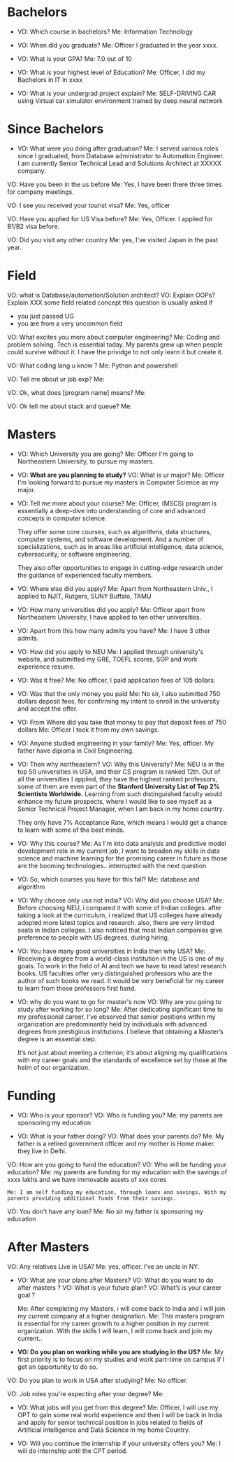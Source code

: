 # Bachelors
- VO: Which course in bachelors?
    Me: Information Technology
    
- VO: When did you graduate?
    Me: Officer I graduated in the year xxxx. 
    
- VO: What is your GPA?
    Me: 7.0 out of 10
    
- VO: What is your highest level of Education?
    Me: Officer, I did my Bachelors in IT in xxxx
    
- VO: What is your undergrad project explain?
    Me: SELF-DRIVING CAR using Virtual car simulator environment trained by deep neural network


# Since Bachelors
- VO: What were you doing after graduation?
    Me: I served various roles since I graduated, from Database administrator to Automation Engineer. I am currently Senior Technical Lead and Solutions Architect at XXXXX company.
    

VO: Have you been in the us before
    Me: Yes, I have been there three times for company meetings.

VO: I see you received your tourist visa?
    Me: Yes, officer

VO: Have you applied for US Visa before?
    Me: Yes, Officer. I applied for B1/B2 visa before.

VO: Did you visit any other country
    Me: yes, I've visited Japan in the past year.

# Field
VO: what is Database/automation/Solution architect?
VO: Explain OOPs? Explain XXX some field related concept
this question is usually asked if
- you just passed UG
- you are from a very uncommon field

VO: What excites you more about computer engineering?
    Me: Coding and problem solving. Tech is essential today. My parents grew up when people could survive without it. I have the prividge to not only learn it but create it.

VO: What coding lang u know ?
    Me: Python and powershell

VO: Tell me about ur job exp?
    Me: 

VO: Ok, what does [program name] means?
    Me: 

VO: Ok tell me about stack and queue?
    Me: 


# Masters
- VO: Which University you are going?
    Me: Officer I'm going to Northeastern University, to pursue my masters.
    

- VO: **What are you planning to study?**
    VO: What is ur major?
    Me: Officer I'm looking forward to pursue my masters in Computer Science as my major.
    

- VO: Tell me more about your course?
    Me: Officer, (MSCS) program is essentially a deep-dive into understanding of core and advanced concepts in computer science.
    
    They offer some core courses, such as algorithms, data structures, computer systems, and software development. And a number of specializations, such as in areas like artificial intelligence, data science, cybersecurity, or software engineering.
    
    They also offer opportunities to engage in cutting-edge research under the guidance of experienced faculty members.
    

- VO: Where else did you apply?
    Me: Apart from Northeastern Univ., I applied to NJIT, Rutgers, SUNY Buffalo, TAMU
    

- VO: How many universities did you apply?
    Me: Officer apart from Northeastern University, I have applied to ten other universities.
    

- VO: Apart from this how many admits you have?
    Me: I have 3 other admits.
    

- VO: How did you apply to NEU
    Me: I applied through university's website, and submitted my GRE, TOEFL scores, SOP and work experience resume. 
    

- VO: Was it free?
    Me: No officer, I paid application fees of 105 dollars.
    
- VO: Was that the only money you paid
    Me: No sir, I also submitted 750 dollars deposit fees, for confirming my intent to enroll in the university and accept the offer.
    
- VO: From Where did you take that money to pay that deposit fees of 750 dollars
    Me: Officer I took it from my own savings.
    

- VO: Anyone studied engineering in your family?
    Me: Yes, officer. My father have diploma in Civil Engineering.
    

- VO: Then why northeastern?
    VO: Why this University?
    Me: NEU is in the top 50 universities in USA, and their CS program is ranked 12th. Out of all the universities I applied, they have the highest ranked professors, some of them are even part of the **Stanford University List of Top 2% Scientists Worldwide.** Learning from such distinguished faculty would enhance my future prospects, where I would like to see myself as a Senior Technical Project Manager, when I am back in my home country.
    
    They only have 7% Acceptance Rate, which means I would get a chance to learn with some of the best minds.
    

- VO: Why this course?
    Me: As I'm into data analysis and predictive model development role in my current job, I want to broaden my skills in data science and machine learning for the promising career in future as those are the booming technologies.. interrupted with the next question
    

- VO: So, which courses you have for this fall?
    Me: database and algorithm
    

- VO: Why choose only usa not india? 
    VO: Why did you choose USA?
    Me: Before choosing NEU, i compared it with some of Indian colleges.
    after taking a look at the curriculum, i realized that US colleges have already adopted more latest topics and research.
    also, there are very limited seats in Indian colleges.
    I also noticed that most Indian companies give preference to people with US degrees, during hiring.

- VO: You have many good universities in India then why USA?
    Me: Receiving a degree from a world-class institution in the US is one of my goals. To work in the field of AI and tech we have to read latest research books. US faculties offer very distinguished professors who are the author of such books we read. It would be very beneficial for my career to learn from those professors first hand. 
    

- VO: why do you want to go for master's now
    VO: Why are you going to study after working for so long?
    Me: After dedicating significant time to my professional career, I’ve observed that senior positions within my organization are predominantly held by individuals with advanced degrees from prestigious institutions. I believe that obtaining a Master’s degree is an essential step. 
    
    It’s not just about meeting a criterion; it’s about aligning my qualifications with my career goals and the standards of excellence set by those at the helm of our organization.


# Funding
- VO: Who is your sponsor? VO: Who is funding you?
    Me: my parents are sponsoring my education

- VO: What is your father doing? VO: What does your parents do?
    Me: My father is a retired government officer and my mother is Home maker. they live in Delhi.
    

VO: How are you going to fund the education?
VO: Who will be funding your education?
    Me: my parents are funding for my education with the savings of xxxx lakhs and we have immovable assets of  xxx cores

    Me: I am self funding my education, through loans and savings. With my parents providing additional funds from their savings.

VO: You don't have any loan?
    Me: No sir my father is sponsoring my education


# After Masters
VO: Any relatives Live in USA?
    Me: yes, officer. I've an uncle in NY.

- VO: What are your plans after Masters? 
    VO: What do you want to do after masters ?
    VO: What is your future plan?
    VO: What’s is your career goal ?
    
    Me: After completing my Masters, i will come back to India and i will join my current company at a higher designation. 
    Me: This masters program is essential for my career growth to a higher position in my current organization. With the skills I will learn, I will come back and join my current.. 
    

- **VO: Do you plan on working while you are studying in the US?**
    Me: My first priority is to focus on my studies and work part-time on campus if I get an opportunity to do so. 
    

VO: Do you plan to work in USA after studying?
    Me: No officer.

VO: Job roles you're expecting after your degree?
    Me: 

- VO: What jobs will you get from this degree?
    Me: Officer, I will use my OPT to gain some real world experience and then I will be back in India and apply for senior technical position in jobs related to fields of Artificial intelligence and Data Science in my home Country.
    

- VO: Will you continue the internship if your university offers you?
    Me: I will do internship until the CPT period.
